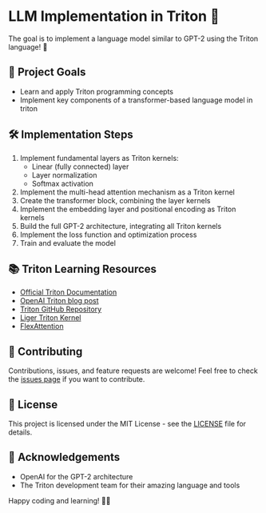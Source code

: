 # LLM Implementation in Triton 🚀

The goal is to implement a language model similar to GPT-2 using the Triton language! 🎉

## 🎯 Project Goals
- Learn and apply Triton programming concepts
- Implement key components of a transformer-based language model in triton

## 🛠️ Implementation Steps

1. Implement fundamental layers as Triton kernels:
   - Linear (fully connected) layer
   - Layer normalization
   - Softmax activation
2. Implement the multi-head attention mechanism as a Triton kernel
3. Create the transformer block, combining the layer kernels
4. Implement the embedding layer and positional encoding as Triton kernels
5. Build the full GPT-2 architecture, integrating all Triton kernels
6. Implement the loss function and optimization process
7. Train and evaluate the model

## 📚 Triton Learning Resources

- [Official Triton Documentation]([https://triton-lang.org/master/index.html](https://triton-lang.org/main/index.html))
- [OpenAI Triton blog post](https://openai.com/blog/triton)
- [Triton GitHub Repository](https://github.com/triton-lang/triton)
- [Liger Triton Kernel](https://github.com/linkedin/Liger-Kernel)
- [FlexAttention](https://pytorch.org/blog/flexattention/)


## 🤝 Contributing

Contributions, issues, and feature requests are welcome! Feel free to check the [issues page](link-to-issues-page) if you want to contribute.

## 📜 License

This project is licensed under the MIT License - see the [LICENSE](LICENSE) file for details.

## 🙏 Acknowledgements

- OpenAI for the GPT-2 architecture
- The Triton development team for their amazing language and tools

Happy coding and learning! 🚀✨
